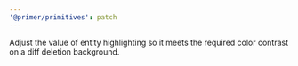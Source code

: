 ```yaml
---
'@primer/primitives': patch
---
```


Adjust the value of entity highlighting so it meets the required color contrast on a diff deletion background.
